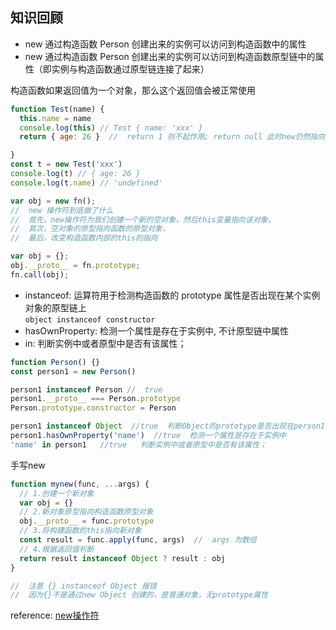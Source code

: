 ## 知识回顾

- new 通过构造函数 Person 创建出来的实例可以访问到构造函数中的属性
- new 通过构造函数 Person 创建出来的实例可以访问到构造函数原型链中的属性（即实例与构造函数通过原型链连接了起来）

构造函数如果返回值为一个对象，那么这个返回值会被正常使用
```js
function Test(name) {
  this.name = name
  console.log(this) // Test { name: 'xxx' }
  return { age: 26 }  //  return 1 则不起作用; return null 此时new仍然指向实例对象

}
const t = new Test('xxx')
console.log(t) // { age: 26 }
console.log(t.name) // 'undefined'
```

```js
var obj = new fn();
//  new 操作符到底做了什么
//  首先，new操作符为我们创建一个新的空对象，然后this变量指向该对象，
//  其次，空对象的原型指向函数的原型对象，
//  最后，改变构造函数内部的this的指向

var obj = {};
obj.__proto__ = fn.prototype;
fn.call(obj);
```

- instanceof: 运算符用于检测构造函数的 prototype 属性是否出现在某个实例对象的原型链上<br>
`object instanceof constructor`
- hasOwnProperty: 检测一个属性是存在于实例中, 不计原型链中属性
- in: 判断实例中或者原型中是否有该属性；

```js
function Person() {}
const person1 = new Person()

person1 instanceof Person //  true
person1.__proto__ === Person.prototype
Person.prototype.constructor = Person

person1 instanceof Object  //true  判断Object的prototype是否出现在person1的原型链上
person1.hasOwnProperty('name')  //true  检测一个属性是存在于实例中
'name' in person1   //true   判断实例中或者原型中是否有该属性；
```

手写new
```js
function mynew(func, ...args) {
  // 1.创建一个新对象
  var obj = {}
  // 2.新对象原型指向构造函数原型对象
  obj.__proto__ = func.prototype
  // 3.将构建函数的this指向新对象
  const result = func.apply(func, args)  //  args 为数组
  // 4.根据返回值判断
  return result instanceof Object ? result : obj
}

//  注意 {} instanceof Object 报错
//  因为{}不是通过new Object 创建的，是普通对象，无prototype属性
```

reference: [new操作符](https://vue3js.cn/interview/JavaScript/new.html#%E4%B8%80%E3%80%81%E6%98%AF%E4%BB%80%E4%B9%88)